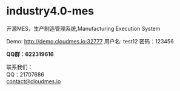 # industry4.0-mes
开源MES，生产制造管理系统,Manufacturing Execution System

Demo:
http://demo.cloudmes.io:32777
用户名: test12
密码：123456

**QQ群：622319616**

联系我们：\
QQ：21707686 \
contact@cloudmes.io
